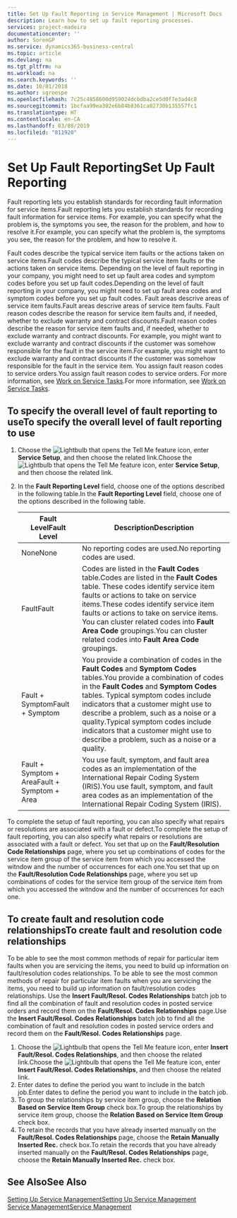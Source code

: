 ```yaml
---
title: Set Up Fault Reporting in Service Management | Microsoft Docs
description: Learn how to set up fault reporting processes.
services: project-madeira
documentationcenter: ''
author: SorenGP
ms.service: dynamics365-business-central
ms.topic: article
ms.devlang: na
ms.tgt_pltfrm: na
ms.workload: na
ms.search.keywords: ''
ms.date: 10/01/2018
ms.author: sgroespe
ms.openlocfilehash: 7c25c4858600d959024dcbdba2ce5d0f7e3ad4c8
ms.sourcegitcommit: 1bcfaa99ea302e6b84b8361ca02730b135557fc1
ms.translationtype: HT
ms.contentlocale: en-CA
ms.lasthandoff: 03/08/2019
ms.locfileid: "811920"
---
```

# <a name="set-up-fault-reporting"></a><span data-ttu-id="623f1-103">Set Up Fault Reporting</span><span class="sxs-lookup"><span data-stu-id="623f1-103">Set Up Fault Reporting</span></span>
<span data-ttu-id="623f1-104">Fault reporting lets you establish standards for recording fault information for service items.</span><span class="sxs-lookup"><span data-stu-id="623f1-104">Fault reporting lets you establish standards for recording fault information for service items.</span></span> <span data-ttu-id="623f1-105">For example, you can specify what the problem is, the symptoms you see, the reason for the problem, and how to resolve it.</span><span class="sxs-lookup"><span data-stu-id="623f1-105">For example, you can specify what the problem is, the symptoms you see, the reason for the problem, and how to resolve it.</span></span>  

<span data-ttu-id="623f1-106">Fault codes describe the typical service item faults or the actions taken on service items.</span><span class="sxs-lookup"><span data-stu-id="623f1-106">Fault codes describe the typical service item faults or the actions taken on service items.</span></span> <span data-ttu-id="623f1-107">Depending on the level of fault reporting in your company, you might need to set up fault area codes and symptom codes before you set up fault codes.</span><span class="sxs-lookup"><span data-stu-id="623f1-107">Depending on the level of fault reporting in your company, you might need to set up fault area codes and symptom codes before you set up fault codes.</span></span> <span data-ttu-id="623f1-108">Fault areas descrive areas of service item faults.</span><span class="sxs-lookup"><span data-stu-id="623f1-108">Fault areas descrive areas of service item faults.</span></span> <span data-ttu-id="623f1-109">Fault reason codes describe the reason for service item faults and, if needed, whether to exclude warranty and contract discounts.</span><span class="sxs-lookup"><span data-stu-id="623f1-109">Fault reason codes describe the reason for service item faults and, if needed, whether to exclude warranty and contract discounts.</span></span> <span data-ttu-id="623f1-110">For example, you might want to exclude warranty and contract discounts if the customer was somehow responsible for the fault in the service item.</span><span class="sxs-lookup"><span data-stu-id="623f1-110">For example, you might want to exclude warranty and contract discounts if the customer was somehow responsible for the fault in the service item.</span></span> <span data-ttu-id="623f1-111">You assign fault reason codes to service orders.</span><span class="sxs-lookup"><span data-stu-id="623f1-111">You assign fault reason codes to service orders.</span></span> <span data-ttu-id="623f1-112">For more information, see [Work on Service Tasks](service-how-to-work-on-service-tasks.md).</span><span class="sxs-lookup"><span data-stu-id="623f1-112">For more information, see [Work on Service Tasks](service-how-to-work-on-service-tasks.md).</span></span>  

## <a name="to-specify-the-overall-level-of-fault-reporting-to-use"></a><span data-ttu-id="623f1-113">To specify the overall level of fault reporting to use</span><span class="sxs-lookup"><span data-stu-id="623f1-113">To specify the overall level of fault reporting to use</span></span>
1. <span data-ttu-id="623f1-114">Choose the ![Lightbulb that opens the Tell Me feature](media/ui-search/search_small.png "Tell me what you want to do") icon, enter **Service Setup**, and then choose the related link.</span><span class="sxs-lookup"><span data-stu-id="623f1-114">Choose the ![Lightbulb that opens the Tell Me feature](media/ui-search/search_small.png "Tell me what you want to do") icon, enter **Service Setup**, and then choose the related link.</span></span>
2. <span data-ttu-id="623f1-115">In the **Fault Reporting Level** field, choose one of the options described in the following table.</span><span class="sxs-lookup"><span data-stu-id="623f1-115">In the **Fault Reporting Level** field, choose one of the options described in the following table.</span></span>  

    |<span data-ttu-id="623f1-116">**Fault Level**</span><span class="sxs-lookup"><span data-stu-id="623f1-116">**Fault Level**</span></span>|<span data-ttu-id="623f1-117">**Description**</span><span class="sxs-lookup"><span data-stu-id="623f1-117">**Description**</span></span>|  
    |------------|-------------|  
    |<span data-ttu-id="623f1-118">None</span><span class="sxs-lookup"><span data-stu-id="623f1-118">None</span></span> | <span data-ttu-id="623f1-119">No reporting codes are used.</span><span class="sxs-lookup"><span data-stu-id="623f1-119">No reporting codes are used.</span></span>|  
    |<span data-ttu-id="623f1-120">Fault</span><span class="sxs-lookup"><span data-stu-id="623f1-120">Fault</span></span> | <span data-ttu-id="623f1-121">Codes are listed in the **Fault Codes** table.</span><span class="sxs-lookup"><span data-stu-id="623f1-121">Codes are listed in the **Fault Codes** table.</span></span> <span data-ttu-id="623f1-122">These codes identify service item faults or actions to take on service items.</span><span class="sxs-lookup"><span data-stu-id="623f1-122">These codes identify service item faults or actions to take on service items.</span></span> <span data-ttu-id="623f1-123">You can cluster related codes into **Fault Area Code** groupings.</span><span class="sxs-lookup"><span data-stu-id="623f1-123">You can cluster related codes into **Fault Area Code** groupings.</span></span>|  
    |<span data-ttu-id="623f1-124">Fault + Symptom</span><span class="sxs-lookup"><span data-stu-id="623f1-124">Fault + Symptom</span></span> | <span data-ttu-id="623f1-125">You provide a combination of codes in the **Fault Codes** and **Symptom Codes** tables.</span><span class="sxs-lookup"><span data-stu-id="623f1-125">You provide a combination of codes in the **Fault Codes** and **Symptom Codes** tables.</span></span> <span data-ttu-id="623f1-126">Typical symptom codes include indicators that a customer might use to describe a problem, such as a noise or a quality.</span><span class="sxs-lookup"><span data-stu-id="623f1-126">Typical symptom codes include indicators that a customer might use to describe a problem, such as a noise or a quality.</span></span>|  
    |<span data-ttu-id="623f1-127">Fault + Symptom + Area</span><span class="sxs-lookup"><span data-stu-id="623f1-127">Fault + Symptom + Area</span></span> | <span data-ttu-id="623f1-128">You use fault, symptom, and fault area codes as an implementation of the International Repair Coding System (IRIS).</span><span class="sxs-lookup"><span data-stu-id="623f1-128">You use fault, symptom, and fault area codes as an implementation of the International Repair Coding System (IRIS).</span></span>|  

<span data-ttu-id="623f1-129">To complete the setup of fault reporting, you can also specify what repairs or resolutions are associated with a fault or defect.</span><span class="sxs-lookup"><span data-stu-id="623f1-129">To complete the setup of fault reporting, you can also specify what repairs or resolutions are associated with a fault or defect.</span></span> <span data-ttu-id="623f1-130">You set that up on the **Fault/Resolution Code Relationships** page, where you set up combinations of codes for the service item group of the service item from which you accessed the witndow and the number of occurrences for each one.</span><span class="sxs-lookup"><span data-stu-id="623f1-130">You set that up on the **Fault/Resolution Code Relationships** page, where you set up combinations of codes for the service item group of the service item from which you accessed the witndow and the number of occurrences for each one.</span></span>

## <a name="to-create-fault-and-resolution-code-relationships"></a><span data-ttu-id="623f1-131">To create fault and resolution code relationships</span><span class="sxs-lookup"><span data-stu-id="623f1-131">To create fault and resolution code relationships</span></span>
<span data-ttu-id="623f1-132"><!--this needs to go in a working with topic--> To be able to see the most common methods of repair for particular item faults when you are servicing the items, you need to build up information on fault/resolution codes relationships.</span><span class="sxs-lookup"><span data-stu-id="623f1-132"><!--this needs to go in a working with topic--> To be able to see the most common methods of repair for particular item faults when you are servicing the items, you need to build up information on fault/resolution codes relationships.</span></span> <span data-ttu-id="623f1-133">Use the **Insert Fault/Resol. Codes Relationships** batch job to find all the combination of fault and resolution codes in posted service orders and record them on the **Fault/Resol. Codes Relationships** page.</span><span class="sxs-lookup"><span data-stu-id="623f1-133">Use the **Insert Fault/Resol. Codes Relationships** batch job to find all the combination of fault and resolution codes in posted service orders and record them on the **Fault/Resol. Codes Relationships** page.</span></span>

1. <span data-ttu-id="623f1-134">Choose the ![Lightbulb that opens the Tell Me feature](media/ui-search/search_small.png "Tell me what you want to do") icon, enter **Insert Fault/Resol. Codes Relationships**, and then choose the related link.</span><span class="sxs-lookup"><span data-stu-id="623f1-134">Choose the ![Lightbulb that opens the Tell Me feature](media/ui-search/search_small.png "Tell me what you want to do") icon, enter **Insert Fault/Resol. Codes Relationships**, and then choose the related link.</span></span>  
2. <span data-ttu-id="623f1-135">Enter dates to define the period you want to include in the batch job.</span><span class="sxs-lookup"><span data-stu-id="623f1-135">Enter dates to define the period you want to include in the batch job.</span></span>  
3. <span data-ttu-id="623f1-136">To group the relationships by service item group, choose the **Relation Based on Service Item Group** check box.</span><span class="sxs-lookup"><span data-stu-id="623f1-136">To group the relationships by service item group, choose the **Relation Based on Service Item Group** check box.</span></span>  
4. <span data-ttu-id="623f1-137">To retain the records that you have already inserted manually on the **Fault/Resol. Codes Relationships** page, choose the **Retain Manually Inserted Rec.** check box.</span><span class="sxs-lookup"><span data-stu-id="623f1-137">To retain the records that you have already inserted manually on the **Fault/Resol. Codes Relationships** page, choose the **Retain Manually Inserted Rec.** check box.</span></span>  

## <a name="see-also"></a><span data-ttu-id="623f1-138">See Also</span><span class="sxs-lookup"><span data-stu-id="623f1-138">See Also</span></span>
[<span data-ttu-id="623f1-139">Setting Up Service Management</span><span class="sxs-lookup"><span data-stu-id="623f1-139">Setting Up Service Management</span></span>](service-setup-service.md)  
[<span data-ttu-id="623f1-140">Service Management</span><span class="sxs-lookup"><span data-stu-id="623f1-140">Service Management</span></span>](service-service.md)  
